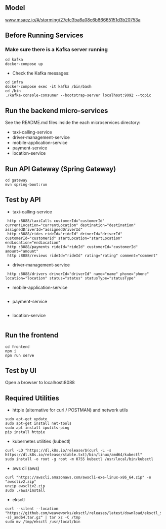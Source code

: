 # 

## Model
www.msaez.io/#/storming/27efc3ba6a08c6b86665151d3b20753a

## Before Running Services
### Make sure there is a Kafka server running
```
cd kafka
docker-compose up
```
- Check the Kafka messages:
```
cd infra
docker-compose exec -it kafka /bin/bash
cd /bin
./kafka-console-consumer --bootstrap-server localhost:9092 --topic
```

## Run the backend micro-services
See the README.md files inside the each microservices directory:

- taxi-calling-service
- driver-management-service
- mobile-application-service
- payment-service
- location-service


## Run API Gateway (Spring Gateway)
```
cd gateway
mvn spring-boot:run
```

## Test by API
- taxi-calling-service
```
 http :8088/taxiCalls customerId="customerId" currentLocation="currentLocation" destination="destination" assignedDriverId="assignedDriverId" 
 http :8088/rides rideId="rideId" driverId="driverId" customerId="customerId" startLocation="startLocation" endLocation="endLocation" 
 http :8088/payments rideId="rideId" customerId="customerId" amount="amount" 
 http :8088/reviews rideId="rideId" rating="rating" comment="comment" 
```
- driver-management-service
```
 http :8088/drivers driverId="driverId" name="name" phone="phone" location="location" status="status" statusType="statusType" 
```
- mobile-application-service
```
```
- payment-service
```
```
- location-service
```
```


## Run the frontend
```
cd frontend
npm i
npm run serve
```

## Test by UI
Open a browser to localhost:8088

## Required Utilities

- httpie (alternative for curl / POSTMAN) and network utils
```
sudo apt-get update
sudo apt-get install net-tools
sudo apt install iputils-ping
pip install httpie
```

- kubernetes utilities (kubectl)
```
curl -LO "https://dl.k8s.io/release/$(curl -L -s https://dl.k8s.io/release/stable.txt)/bin/linux/amd64/kubectl"
sudo install -o root -g root -m 0755 kubectl /usr/local/bin/kubectl
```

- aws cli (aws)
```
curl "https://awscli.amazonaws.com/awscli-exe-linux-x86_64.zip" -o "awscliv2.zip"
unzip awscliv2.zip
sudo ./aws/install
```

- eksctl 
```
curl --silent --location "https://github.com/weaveworks/eksctl/releases/latest/download/eksctl_$(uname -s)_amd64.tar.gz" | tar xz -C /tmp
sudo mv /tmp/eksctl /usr/local/bin
```


